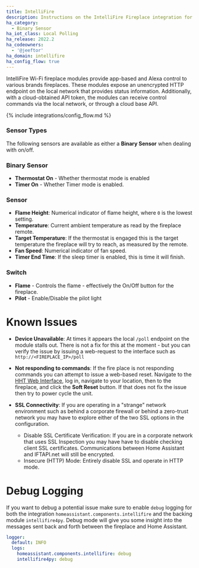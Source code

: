 ```yaml
---
title: IntelliFire
description: Instructions on the IntelliFire Fireplace integration for Home Assistant.
ha_category:
  - Binary Sensor
ha_iot_class: Local Polling
ha_release: 2022.2
ha_codeowners:
  - '@jeeftor'
ha_domain: intellifire
ha_config_flow: true
---
```


IntelliFire Wi-Fi fireplace modules provide app-based and Alexa control to various brands fireplaces. These modules expose an unencrypted HTTP endpoint on the local network that provides status information. Additionally, with a cloud-obtained API token, the modules can receive control commands via the local network, or through a cloud base API.

{% include integrations/config_flow.md %}


### Sensor Types


The following sensors are available as either a **Binary Sensor** when dealing with on/off.


### Binary Sensor

- **Thermostat On** - Whether thermostat mode is enabled
- **Timer On** - Whether Timer mode is enabled.

### Sensor

- **Flame Height**: Numerical indicator of flame height, where `0` is the lowest setting.
- **Temperature**: Current ambient temperature as read by the fireplace remote.
- **Target Temperature**: If the thermostat is engaged this is the target temperature the fireplace will try to reach, as measured by the remote.
- **Fan Speed**: Numerical indicator of fan speed.
- **Timer End Time**: If the sleep timer is enabled, this is time it will finish.

### Switch

- **Flame** - Controls the flame - effectively the On/Off button for the fireplace.
- **Pilot** - Enable/Disable the pilot light

# Known Issues

- **Device Unavailable**: At times it appears the local `/poll` endpoint on the module stalls out. There is not a fix for this at the moment - but you can verify the issue by issuing a web-request to the interface such as `http://<FIREPLACE_IP>/poll`

- **Not responding to commands**: If the fire place is not responding commands you can attempt to issue a web-based reset.  Navigate to the [HHT Web Interface](http://iftapi.net/webaccess/login.html), log in, navigate to your location, then to the fireplace, and click the **Soft Reset** button. If that does not fix the issue then try to power cycle the unit.

- **SSL Connectivity**: If you are operating in a "strange" network environment such as behind a corporate firewall or behind a zero-trust network you may have to explore either of the two SSL options in the configuration.

  - Disable SSL Certificate Verification: If you are in a corporate network that uses SSL Inspection you may have have to disable checking client SSL certificates. Communications between Home Assistant and IFTAPI.net will still be encrypted.
  - Insecure (HTTP) Mode: Entirely disable SSL and operate in HTTP mode. 

# Debug Logging

If you want to debug a potential issue make sure to enable `debug` logging for both the integration `homeassistant.components.intellifire` and the backing module `intellifire4py`. Debug mode will give you some insight into the messages sent back and forth between the fireplace and Home Assistant.

```yaml
logger:
  default: INFO
  logs:
    homeassistant.components.intellifire: debug
    intellifire4py: debug
```
